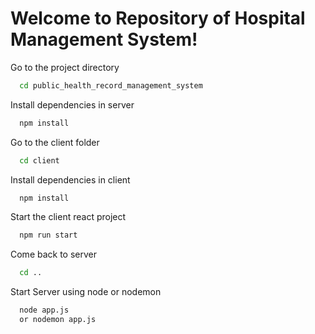 
# Welcome to Repository of Hospital Management System! 


Go to the project directory

```bash
  cd public_health_record_management_system
```

Install dependencies in server

```bash
  npm install
```
Go to the client folder

```bash
  cd client
```
Install dependencies in client

```bash
  npm install
```

Start the client react project

```bash
  npm run start
```

Come back to server

```bash
  cd ..
```
Start Server using node or nodemon

```bash
  node app.js 
  or nodemon app.js
```




